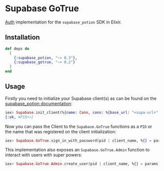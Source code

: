 # Supabase GoTrue

[Auth](https://supabase.com/docs/guides/auth) implementation for the `supabase_potion` SDK in Elixir.

## Installation

```elixir
def deps do
  [
    {:supabase_potion, "~> 0.3"},
    {:supabase_gotrue, "~> 0.2"}
  ]
end
```

## Usage

Firstly you need to initialize your Supabase client(s) as can be found on the [supabase_potion documentation](https://hexdocs.pm/supabase_potion/Supabase.html#module-starting-a-client):

```elixir
iex> Supabase.init_client(%{name: Conn, conn: %{base_url: "<supa-url>", api_key: "<supa-key>"}})
{:ok, #PID<>}
```

Now you can pass the Client to the `Supabase.GoTrue` functions as a `PID` or the name that was registered on the client initialization:

```elixir
iex> Supabase.GoTrue.sign_in_with_password(pid | client_name, %{} = params)
```

This implementation also exposes an `Supabase.GoTrue.Admin` function to interact with users with super powers:
```elixir
iex> Supabase.GoTrue.Admin.create_user(pid | client_name, %{} = params)
```
